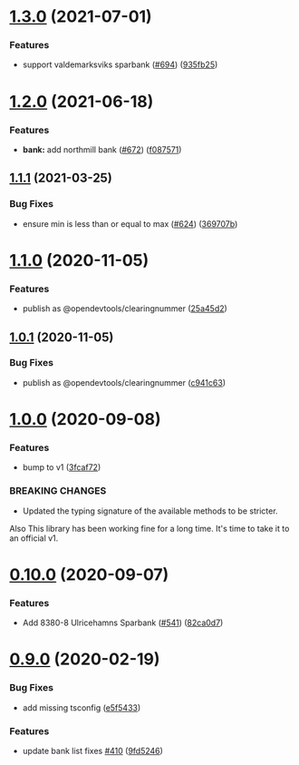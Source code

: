 # [1.3.0](https://github.com/opendevtools/clearingnummer/compare/v1.2.0...v1.3.0) (2021-07-01)


### Features

* support valdemarksviks sparbank ([#694](https://github.com/opendevtools/clearingnummer/issues/694)) ([935fb25](https://github.com/opendevtools/clearingnummer/commit/935fb2519332304a8bb99c58e8bfa845d46aaacc))

# [1.2.0](https://github.com/opendevtools/clearingnummer/compare/v1.1.1...v1.2.0) (2021-06-18)


### Features

* **bank:** add northmill bank ([#672](https://github.com/opendevtools/clearingnummer/issues/672)) ([f087571](https://github.com/opendevtools/clearingnummer/commit/f0875719c10897ff3e53e391c5353de90dc41d6e))

## [1.1.1](https://github.com/opendevtools/clearingnummer/compare/v1.1.0...v1.1.1) (2021-03-25)


### Bug Fixes

* ensure min is less than or equal to max ([#624](https://github.com/opendevtools/clearingnummer/issues/624)) ([369707b](https://github.com/opendevtools/clearingnummer/commit/369707b9f823c7dbbd381481644b2d99268b52dd))

# [1.1.0](https://github.com/opendevtools/clearingnummer/compare/v1.0.1...v1.1.0) (2020-11-05)


### Features

* publish as @opendevtools/clearingnummer ([25a45d2](https://github.com/opendevtools/clearingnummer/commit/25a45d29b9041e074458def9f2b3223480d007a4))

## [1.0.1](https://github.com/opendevtools/clearingnummer/compare/v1.0.0...v1.0.1) (2020-11-05)


### Bug Fixes

* publish as @opendevtools/clearingnummer ([c941c63](https://github.com/opendevtools/clearingnummer/commit/c941c6305315be0ae268e9ee797338a6adf5ad41))

# [1.0.0](https://github.com/believer/clearingnummer/compare/v0.10.0...v1.0.0) (2020-09-08)


### Features

* bump to v1 ([3fcaf72](https://github.com/believer/clearingnummer/commit/3fcaf72794af0357fc4870b4ee7fdc7c49aa39b8))


### BREAKING CHANGES

* Updated the typing signature of the available
methods to be stricter.

Also This library has been working fine for a long time.
It's time to take it to an official v1.

# [0.10.0](https://github.com/believer/clearingnummer/compare/v0.9.0...v0.10.0) (2020-09-07)


### Features

* Add 8380-8 Ulricehamns Sparbank ([#541](https://github.com/believer/clearingnummer/issues/541)) ([82ca0d7](https://github.com/believer/clearingnummer/commit/82ca0d792a55c7ac037e0cc21271b58f08e9dd9c))

# [0.9.0](https://github.com/believer/clearingnummer/compare/v0.8.1...v0.9.0) (2020-02-19)


### Bug Fixes

* add missing tsconfig ([e5f5433](https://github.com/believer/clearingnummer/commit/e5f543305ceb9a50fc97aeefbd15f0925102e3a3))


### Features

* update bank list fixes [#410](https://github.com/believer/clearingnummer/issues/410) ([9fd5246](https://github.com/believer/clearingnummer/commit/9fd52469f914b683ef3f089558018fc5ca143d7b))
